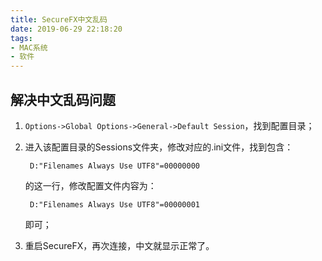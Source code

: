 ```yaml
---
title: SecureFX中文乱码
date: 2019-06-29 22:18:20
tags:
- MAC系统
- 软件
---
```

## 解决中文乱码问题

1. `Options->Global Options->General->Default Session`，找到配置目录；

2. 进入该配置目录的Sessions文件夹，修改对应的.ini文件，找到包含：

        D:"Filenames Always Use UTF8"=00000000

   的这一行，修改配置文件内容为：

        D:"Filenames Always Use UTF8"=00000001 

   即可；

3. 重启SecureFX，再次连接，中文就显示正常了。

